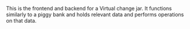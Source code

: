 This is the frontend and backend for a Virtual change jar. It functions similarly to a piggy bank and holds relevant data 
and performs operations on that data.
